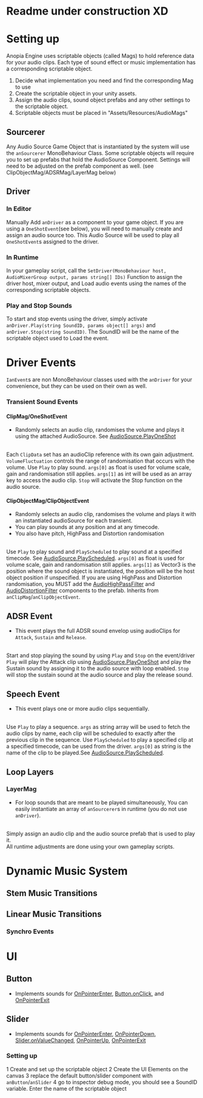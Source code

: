 # Readme under construction XD
# Setting up
Anopia Engine uses scriptable objects (called Mags) to hold reference data for your audio clips.
Each type of sound effect or music implementation has a corresponding scriptable object.<br/>
1. Decide what implementation you need and find the corresponding Mag to use
2. Create the scriptable object in your unity assets.
3. Assign the audio clips, sound object prefabs and any other settings to the scriptable object.
4. Scriptable objects must be placed in "Assets/Resources/AudioMags"
## Sourcerer
Any Audio Source Game Object that is instantiated by the system will use the `anSourcerer` MonoBehaviour Class.
Some scriptable objects will require you to set up prefabs that hold the AudioSource Component. Settings will need to be adjusted on the prefab component as well. (see ClipObjectMag/ADSRMag/LayerMag below)
## Driver
### In Editor
Manually Add `anDriver` as a component to your game object.
If you are using a `OneShotEvent`(see below), you will need to manually create and assign an audio source too. This Audio Source will be used to play all `OneShotEvent`s assigned to the driver.
### In Runtime
In your gameplay script, call the `SetDriver(MonoBehaviour host, AudioMixerGroup output, params string[] IDs)` Function to assign the driver host, mixer output, and Load audio events using the names of the corresponding scriptable objects.
### Play and Stop Sounds
To start and stop events using the driver, simply activate `anDriver.Play(string SoundID, params object[] args)` and `anDriver.Stop(string SoundID)`. The SoundID will be the name of the scriptable object used to Load the event.
# Driver Events
`IanEvent`s are non MonoBehaviour classes used with the `anDriver` for your convenience, but they can be used on their own as well.
### Transient Sound Events
#### ClipMag/OneShotEvent
* Randomly selects an audio clip, randomises the volume and plays it using the attached AudioSource. See [AudioSource.PlayOneShot](https://docs.unity3d.com/ScriptReference/AudioSource.PlayOneShot.html)

<br/>Each `ClipData` set has an audioClip reference with its own gain adjustment. `VolumeFluctuation` controls the range of randomisation that occurs with the volume.
Use `Play` to play sound. `args[0]` as float is used for volume scale, gain and randomisation still applies. `args[1]` as int will be used as an array key to access the audio clip.
`Stop` will activate the Stop function on the audio source.
#### ClipObjectMag/ClipObjectEvent
* Randomly selects an audio clip, randomises the volume and plays it with an instantiated audioSource for each transient.
* You can play sounds at any position and at any timecode.
* You also have pitch, HighPass and Distortion randomisation

<br/>Use `Play` to play sound and `PlayScheduled` to play sound at a specified timecode. See [AudioSource.PlayScheduled](https://docs.unity3d.com/2018.3/Documentation/ScriptReference/AudioSource.PlayScheduled.html).
`args[0]` as float is used for volume scale, gain and randomisation still applies. `args[1]` as Vector3 is the position where the sound object is instantiated, the position will be the host object position if unspecified.
If you are using HighPass and Distortion randomisation, you MUST add the [AudioHighPassFilter](https://docs.unity3d.com/ScriptReference/AudioHighPassFilter.html) and [AudioDistortionFilter](https://docs.unity3d.com/ScriptReference/AudioDistortionFilter.html) components to the prefab.
Inherits from `anClipMag`/`anClipObjectEvent`.
## ADSR Event
* This event plays the full ADSR sound envelop using audioClips for `Attack`, `Sustain` and `Release`.

<br/>Start and stop playing the sound by using `Play` and `Stop` on the event/driver
`Play` will play the Attack clip using [AudioSource.PlayOneShot](https://docs.unity3d.com/ScriptReference/AudioSource.PlayOneShot.html) and play the Sustain sound by assigning it to the audio source with loop enabled.
`Stop` will stop the sustain sound at the audio source and play the release sound.
## Speech Event
* This event plays one or more audio clips sequentially.

<br/>Use `Play` to play a sequence. `args` as string array will be used to fetch the audio clips by name, each clip will be scheduled to exactly after the previous clip in the sequence.
Use `PlayScheduled` to play a specified clip at a specified timecode, can be used from the driver. `args[0]` as string is the name of the clip to be played.See [AudioSource.PlayScheduled](https://docs.unity3d.com/2018.3/Documentation/ScriptReference/AudioSource.PlayScheduled.html).
## Loop Layers
### LayerMag
* For loop sounds that are meant to be played simultaneously, You can easily instantiate an array of `anSourcerer`s in runtime (you do not use `anDriver`).

<br/>Simply assign an audio clip and the audio source prefab that is used to play it.<br/>
All runtime adjustments are done using your own gameplay scripts.
# Dynamic Music System
## Stem Music Transitions
## Linear Music Transitions
### Synchro Events
# UI
## Button
* Implements sounds for [OnPointerEnter](https://docs.unity3d.com/2018.3/Documentation/ScriptReference/EventSystems.EventTrigger.OnPointerEnter.html), [Button.onClick](https://docs.unity3d.com/2018.3/Documentation/ScriptReference/EventSystems.EventTrigger.OnPointerEnter.html), and [OnPointerExit](https://docs.unity3d.com/2018.3/Documentation/ScriptReference/EventSystems.EventTrigger.OnPointerExit.html)
## Slider
* Implements sounds for [OnPointerEnter](https://docs.unity3d.com/2018.3/Documentation/ScriptReference/EventSystems.EventTrigger.OnPointerEnter.html), [OnPointerDown](https://docs.unity3d.com/2018.3/Documentation/ScriptReference/EventSystems.EventTrigger.OnPointerDown.html), [Slider.onValueChanged](https://docs.unity3d.com/2018.3/Documentation/ScriptReference/UI.Slider-onValueChanged.html), [OnPointerUp](https://docs.unity3d.com/2018.3/Documentation/ScriptReference/EventSystems.EventTrigger.OnPointerUp.html), [OnPointerExit](https://docs.unity3d.com/2018.3/Documentation/ScriptReference/EventSystems.EventTrigger.OnPointerExit.html)
### Setting up
1 Create and set up the scriptable object
2 Create the UI Elements on the canvas
3 replace the default button/slider component with `anButton`/`anSlider`
4 go to inspector debug mode, you should see a SoundID variable. Enter the name of the scriptable object
